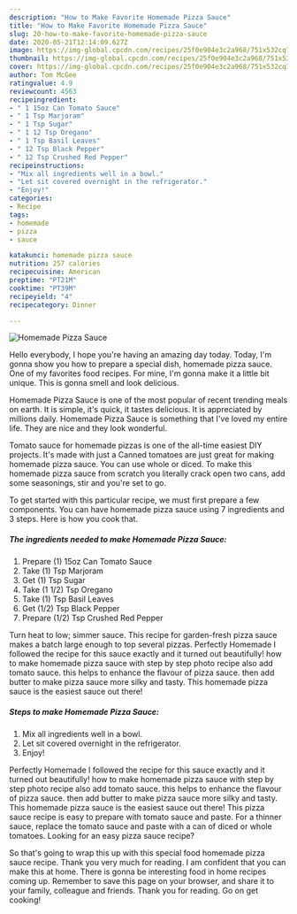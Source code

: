 ```yaml
---
description: "How to Make Favorite Homemade Pizza Sauce"
title: "How to Make Favorite Homemade Pizza Sauce"
slug: 20-how-to-make-favorite-homemade-pizza-sauce
date: 2020-05-21T12:14:09.627Z
image: https://img-global.cpcdn.com/recipes/25f0e904e3c2a968/751x532cq70/homemade-pizza-sauce-recipe-main-photo.jpg
thumbnail: https://img-global.cpcdn.com/recipes/25f0e904e3c2a968/751x532cq70/homemade-pizza-sauce-recipe-main-photo.jpg
cover: https://img-global.cpcdn.com/recipes/25f0e904e3c2a968/751x532cq70/homemade-pizza-sauce-recipe-main-photo.jpg
author: Tom McGee
ratingvalue: 4.9
reviewcount: 4563
recipeingredient:
- " 1 15oz Can Tomato Sauce"
- " 1 Tsp Marjoram"
- " 1 Tsp Sugar"
- " 1 12 Tsp Oregano"
- " 1 Tsp Basil Leaves"
- " 12 Tsp Black Pepper"
- " 12 Tsp Crushed Red Pepper"
recipeinstructions:
- "Mix all ingredients well in a bowl."
- "Let sit covered overnight in the refrigerator."
- "Enjoy!"
categories:
- Recipe
tags:
- homemade
- pizza
- sauce

katakunci: homemade pizza sauce 
nutrition: 257 calories
recipecuisine: American
preptime: "PT21M"
cooktime: "PT39M"
recipeyield: "4"
recipecategory: Dinner

---
```



![Homemade Pizza Sauce](https://img-global.cpcdn.com/recipes/25f0e904e3c2a968/751x532cq70/homemade-pizza-sauce-recipe-main-photo.jpg)

Hello everybody, I hope you're having an amazing day today. Today, I'm gonna show you how to prepare a special dish, homemade pizza sauce. One of my favorites food recipes. For mine, I'm gonna make it a little bit unique. This is gonna smell and look delicious.

Homemade Pizza Sauce is one of the most popular of recent trending meals on earth. It is simple, it's quick, it tastes delicious. It is appreciated by millions daily. Homemade Pizza Sauce is something that I've loved my entire life. They are nice and they look wonderful.

Tomato sauce for homemade pizzas is one of the all-time easiest DIY projects. It&#39;s made with just a Canned tomatoes are just great for making homemade pizza sauce. You can use whole or diced. To make this homemade pizza sauce from scratch you literally crack open two cans, add some seasonings, stir and you&#39;re set to go.


To get started with this particular recipe, we must first prepare a few components. You can have homemade pizza sauce using 7 ingredients and 3 steps. Here is how you cook that.

<!--inarticleads1-->

##### The ingredients needed to make Homemade Pizza Sauce:

1. Prepare  (1) 15oz Can Tomato Sauce
1. Take  (1) Tsp Marjoram
1. Get  (1) Tsp Sugar
1. Take  (1 1/2) Tsp Oregano
1. Take  (1) Tsp Basil Leaves
1. Get  (1/2) Tsp Black Pepper
1. Prepare  (1/2) Tsp Crushed Red Pepper


Turn heat to low; simmer sauce. This recipe for garden-fresh pizza sauce makes a batch large enough to top several pizzas. Perfectly Homemade I followed the recipe for this sauce exactly and it turned out beautifully! how to make homemade pizza sauce with step by step photo recipe also add tomato sauce. this helps to enhance the flavour of pizza sauce. then add butter to make pizza sauce more silky and tasty. This homemade pizza sauce is the easiest sauce out there! 

<!--inarticleads2-->

##### Steps to make Homemade Pizza Sauce:

1. Mix all ingredients well in a bowl.
1. Let sit covered overnight in the refrigerator.
1. Enjoy!


Perfectly Homemade I followed the recipe for this sauce exactly and it turned out beautifully! how to make homemade pizza sauce with step by step photo recipe also add tomato sauce. this helps to enhance the flavour of pizza sauce. then add butter to make pizza sauce more silky and tasty. This homemade pizza sauce is the easiest sauce out there! This pizza sauce recipe is easy to prepare with tomato sauce and paste. For a thinner sauce, replace the tomato sauce and paste with a can of diced or whole tomatoes. Looking for an easy pizza sauce recipe? 

So that's going to wrap this up with this special food homemade pizza sauce recipe. Thank you very much for reading. I am confident that you can make this at home. There is gonna be interesting food in home recipes coming up. Remember to save this page on your browser, and share it to your family, colleague and friends. Thank you for reading. Go on get cooking!

